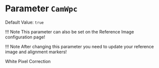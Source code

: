 # Parameter `CamWpc`
Default Value: `true`
    
!!! Note
    This parameter can also be set on the Reference Image configuration page!

!!! Note
    After changing this parameter you need to update your reference image and alignment markers!

White Pixel Correction

